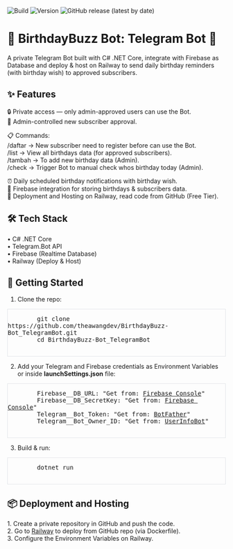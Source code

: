 ![Build](https://img.shields.io/badge/build-passing-brightgreen)
![Version](https://img.shields.io/badge/version-1.0.0-blue.svg)
![GitHub release (latest by date)](https://img.shields.io/github/v/release/theawangdev/BirthdayBuzz-Bot_TelegramBot)


<h1>🎉 BirthdayBuzz Bot: Telegram Bot 🎂</h1>

A private Telegram Bot built with C# .NET Core, integrate with Firebase as Database and deploy & host on Railway to send daily birthday reminders (with birthday wish) to approved subscribers.

<h2>✨ Features</h2>

🔒 Private access — only admin-approved users can use the Bot.
<br>👤 Admin-controlled new subscriber approval.

📋 Commands:
<br>/daftar → New subscriber need to register before can use the Bot.
<br>/list → View all birthdays data (for approved subscribers).
<br>/tambah → To add new birthday data (Admin).
<br>/check → Trigger Bot to manual check whos birthday today (Admin).

⏰ Daily scheduled birthday notifications with birthday wish.
<br>📡 Firebase integration for storing birthdays & subscribers data.
<br>🚀 Deployment and Hosting on Railway, read code from GitHub (Free Tier).

<h2>🛠 Tech Stack</h2>
• C# .NET Core
<br>• Telegram.Bot API
<br>• Firebase (Realtime Database)
<br>• Railway (Deploy & Host)

<h2>🚀 Getting Started</h2>

1. Clone the repo:
<div style="max-width:720px;font-family:system-ui,Segoe UI,Arial,sans-serif;">
  <div style="border:1px solid #e1e4e8;overflow:hidden;">
      <pre style="font-family:SFMono-Regular,Menlo,Monaco,monospace;white-space:pre-wrap;">
        git clone https://github.com/theawangdev/BirthdayBuzz-Bot_TelegramBot.git
        cd BirthdayBuzz-Bot_TelegramBot
      </pre>
  </div>
</div>

2. Add your Telegram and Firebase credentials as Environment Variables or inside <b>launchSettings.json</b> file:
<div style="max-width:720px;font-family:system-ui,Segoe UI,Arial,sans-serif;">
  <div style="border:1px solid #e1e4e8;overflow:hidden;">
      <pre style="font-family:SFMono-Regular,Menlo,Monaco,monospace;white-space:pre-wrap;">
        Firebase__DB_URL: "Get from: <a href="https://console.firebase.google.com/u/0/">Firebase Console</a>"
        Firebase__DB_SecretKey: "Get from: <a href="https://console.firebase.google.com/u/0/">Firebase Console</a>"
        Telegram__Bot_Token: "Get from: <a href="https://telegram.me/BotFather">BotFather</a>"
        Telegram__Bot_Owner_ID: "Get from: <a href="https://telegram.me/userinfobot">UserInfoBot</a>"
      </pre>
  </div>
</div>

3. Build & run:
<div style="max-width:720px;font-family:system-ui,Segoe UI,Arial,sans-serif;">
  <div style="border:1px solid #e1e4e8;overflow:hidden;">
      <pre style="font-family:SFMono-Regular,Menlo,Monaco,monospace;white-space:pre-wrap;">
        dotnet run
      </pre>
  </div>
</div>

<h2>📦 Deployment and Hosting</h2>
1. Create a private repository in GitHub and push the code.
<br>2. Go to <a href="https://railway.com/">Railway</a> to deploy from GitHub repo (via Dockerfile).
<br>3. Configure the Environment Variables on Railway.
